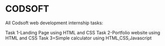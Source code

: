 # CODSOFT
All Codsoft web development internship tasks:

Task 1-Landing Page using HTML and CSS
Task 2-Portfolio website using HTML and CSS
Task 3=Simple calculator using HTML,CSS,Javascript
